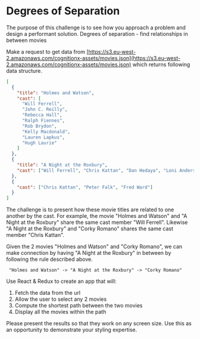 # Degrees of Separation

The purpose of this challenge is to see how you approach a problem and design a performant solution.
Degrees of separation - find relationships in between movies

Make a request to get data from [https://s3.eu-west-2.amazonaws.com/cognitionx-assets/movies.json](https://s3.eu-west-2.amazonaws.com/cognitionx-assets/movies.json) which returns following data structure.

```json
[
  {
    "title": "Holmes and Watson",
    "cast": [
      "Will Ferrell",
      "John C. Reilly",
      "Rebecca Hall",
      "Ralph Fiennes",
      "Rob Brydon",
      "Kelly Macdonald",
      "Lauren Lapkus",
      "Hugh Laurie"
    ]
  },
  {
    "title": "A Night at the Roxbury",
    "cast": ["Will Ferrell", "Chris Kattan", "Dan Hedaya", "Loni Anderson"]
  },
  {
    "cast": ["Chris Kattan", "Peter Falk", "Fred Ward"]
  }
]
```

The challenge is to present how these movie titles are related to one another by the cast. For example, the movie "Holmes and Watson" and "A Night at the Roxbury" share the same cast member "Will Ferrell". Likewise "A Night at the Roxbury" and "Corky Romano" shares the same cast member "Chris Kattan".

Given the 2 movies "Holmes and Watson" and "Corky Romano", we can make connection by having "A Night at the Roxbury" in between by following the rule described above.

```
 "Holmes and Watson" -> "A Night at the Roxbury" -> "Corky Romano"
```

Use React & Redux to create an app that will:

1. Fetch the data from the url
2. Allow the user to select any 2 movies
3. Compute the shortest path between the two movies
4. Display all the movies within the path

Please present the results so that they work on any screen size. Use this as an opportunity to demonstrate your styling expertise.
